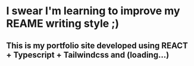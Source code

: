 # I swear I'm learning to improve my REAME writing style ;)

## This is my portfolio site developed using REACT + Typescript + Tailwindcss and (loading...)
